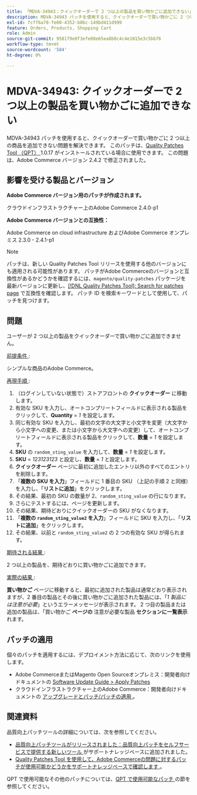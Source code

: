 ```yaml
---
title: 「MDVA-34943：クイックオーダーで 2 つ以上の製品を買い物かごに追加できない」
description: MDVA-34943 パッチを使用すると、クイックオーダーで買い物かごに 2 つ以上の商品を追加できない問題を解決できます。 このパッチは、[Quality Patches Tool （QPT） ] （/help/announcements/adobe-commerce-announcements/magento-quality-patches-released-new-tool-to-self-serve-quality-patches.md） 1.0.17 がインストールされている場合に利用できます。 この問題は、Adobe Commerce バージョン 2.4.2 で修正されました。
exl-id: fcff6a78-fe00-4352-b0bc-149bd411d999
feature: Orders, Products, Shopping Cart
role: Admin
source-git-commit: 958179e0f3efe08e65ea8b0c4c4e1015e3c5bb76
workflow-type: tm+mt
source-wordcount: '584'
ht-degree: 0%

---
```


# MDVA-34943: クイックオーダーで 2 つ以上の製品を買い物かごに追加できない

MDVA-34943 パッチを使用すると、クイックオーダーで買い物かごに 2 つ以上の商品を追加できない問題を解決できます。 このパッチは、[Quality Patches Tool （QPT） ](/help/announcements/adobe-commerce-announcements/magento-quality-patches-released-new-tool-to-self-serve-quality-patches.md)1.0.17 がインストールされている場合に使用できます。 この問題は、Adobe Commerce バージョン 2.4.2 で修正されました。

## 影響を受ける製品とバージョン

**Adobe Commerce バージョン用のパッチが作成されます。**

クラウドインフラストラクチャー上のAdobe Commerce 2.4.0-p1

**Adobe Commerce バージョンとの互換性：**

Adobe Commerce on cloud infrastructure およびAdobe Commerce オンプレミス 2.3.0 - 2.4.1-p1

>[!NOTE]
>
>パッチは、新しい Quality Patches Tool リリースを使用する他のバージョンにも適用される可能性があります。 パッチがAdobe Commerceのバージョンと互換性があるかどうかを確認するには、`magento/quality-patches` パッケージを最新バージョンに更新し、[[!DNL Quality Patches Tool]: Search for patches page](https://devdocs.magento.com/quality-patches/tool.html#patch-grid) で互換性を確認します。 パッチ ID を検索キーワードとして使用して、パッチを見つけます。

## 問題

ユーザーが 2 つ以上の製品をクイックオーダーで買い物かごに追加できません。

<u> 前提条件 </u>:

シンプルな商品のAdobe Commerce。

<u> 再現手順 </u>:

1. （ログインしていない状態で）ストアフロントの **クイックオーダー** に移動します。
1. 有効な SKU を入力し、オートコンプリートフィールドに表示される製品をクリックして、**Quantity** = *1* を設定します。
1. 同じ有効な SKU を入力し、最初の文字の大文字と小文字を変更（大文字から小文字への変更、または小文字から大文字への変更）して、オートコンプリートフィールドに表示される製品をクリックして、**数量** = *1* を設定します。
1. **SKU** の `random_sting_value` を入力して、**数量** = *1* を設定します。
1. **SKU** = *123123123* と設定し、**数量** = *1* と設定します。
1. **クイックオーダー** ページに最初に追加したエントリ以外のすべてのエントリを削除します。
1. 「**複数の SKU を入力**」フィールドに 1 番目の SKU （上記の手順 2 と同様）を入力し、「**リストに追加**」をクリックします。
1. その結果、最初の SKU の数量が 2、`random_sting_value` の行になります。
1. さらにテストするには、ページを更新します。
1. その結果、期待どおりにクイックオーダーの SKU がなくなります。
1. 「**複数の `random_sting_value2` を入力**」フィールドに SKU を入力し、「**リストに追加**」をクリックします。
1. その結果、以前と `random_sting_value2` の 2 つの有効な SKU が得られます。

<u> 期待される結果 </u>:

2 つ以上の製品を、期待どおりに買い物かごに追加できます。

<u> 実際の結果 </u>:

**買い物かご** ページに移動すると、最初に追加された製品は通常どおり表示されますが、2 番目の製品とその後に買い物かごに追加された製品には、「*1 製品には注意が必要*」というエラーメッセージが表示されます。 2 つ目の製品または追加の製品は、「買い物かご **ページの** 注意が必要な製品 **セクションに一覧表示** れます。

## パッチの適用

個々のパッチを適用するには、デプロイメント方法に応じて、次のリンクを使用します。

* Adobe CommerceまたはMagento Open Sourceオンプレミス：開発者向けドキュメントの [Software Update Guide > Apply Patches](https://devdocs.magento.com/guides/v2.4/comp-mgr/patching/mqp.html)
* クラウドインフラストラクチャー上のAdobe Commerce：開発者向けドキュメントの [ アップグレードとパッチ/パッチの適用 ](https://devdocs.magento.com/cloud/project/project-patch.html)。

## 関連資料

品質向上パッチツールの詳細については、次を参照してください。

* [ 品質向上パッチツールがリリースされました：品質向上パッチをセルフサービスで提供する新しいツール ](/help/announcements/adobe-commerce-announcements/magento-quality-patches-released-new-tool-to-self-serve-quality-patches.md) がサポートナレッジベースに追加されました。
* [Quality Patches Tool を使用して、Adobe Commerceの問題に対するパッチが使用可能かどうかをサポートナレッジベースで確認します ](/help/support-tools/patches-available-in-qpt-tool/check-patch-for-magento-issue-with-magento-quality-patches.md)。

QPT で使用可能なその他のパッチについては、[QPT で使用可能なパッチ ](https://support.magento.com/hc/en-us/sections/360010506631-Patches-available-in-QPT-tool-) の節を参照してください。
